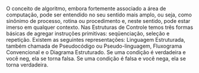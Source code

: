 O conceito de algoritmo, embora fortemente associado a área de
computação, pode ser entendido no seu sentido mais amplo, ou seja, como
sinônimo de processo, rotina ou procedimento e, neste sentido, pode estar imerso
em qualquer contexto.
Nas Estruturas de Controle temos três formas básicas de agregar instruções primitivas: seqüenciação, seleção e repetição.
Existem as seguintes representações: Linguagem Estruturada, também chamada de
Pseudocódigo ou Pseudo-linguagem, Fluxograma Convencional e o Diagrama Estruturado.
Se uma condição é verdadeira e você neg, ela se torna falsa.
Se uma condição é falsa e você nega, ela se torna verdadeira.
